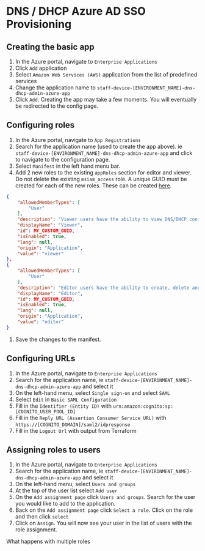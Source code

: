 # DNS / DHCP Azure AD SSO Provisioning

## Creating the basic app
1. In the Azure portal, navigate to `Enterprise Applications`
1. Click `Add` application
1. Select `Amazon Web Services (AWS)` application from the list of predefined services
1. Change the application name to `staff-device-[ENVIRONMENT_NAME]-dns-dhcp-admin-azure-app`
1. Click `Add`. Creating the app may take a few moments. You will eventually be redirected to the config page.


## Configuring roles 
1. In the Azure portal, navigate to `App Registrations`
1. Search for the application name (used to create the app above). ie `staff-device-[ENVIRONMENT_NAME]-dns-dhcp-admin-azure-app` and click to navigate to the configuration page.
1. Select `Manifest` in the left hand menu bar.
1. Add 2 new roles to the existing `appRoles` section for editor and viewer. Do not delete the existing `msiam_access` role. A unique GUID must be created for each of the new roles. These can be created [here](https://www.guidgenerator.com/online-guid-generator.aspx).
```json
{
	"allowedMemberTypes": [
		"User"
	],
	"description": "Viewer users have the ability to view DNS/DHCP configurations.",
	"displayName": "Viewer",
	"id": MY_CUSTOM_GUID,
	"isEnabled": true,
	"lang": null,
	"origin": "Application",
	"value": "viewer"
},
{
	"allowedMemberTypes": [
		"User"
	],
	"description": "Editor users have the ability to create, delete and update DNS/DHCP configurations.",
	"displayName": "Editor",
	"id": MY_CUSTOM_GUID,
	"isEnabled": true,
	"lang": null,
	"origin": "Application",
	"value": "editor"
}
```
1. Save the changes to the manifest.

## Configuring URLs
1. In the Azure portal, navigate to `Enterprise Applications`
1. Search for the application name, ie `staff-device-[ENVIRONMENT_NAME]-dns-dhcp-admin-azure-app` and select it
1. On the left-hand menu, select `Single sign-on` and select `SAML`
1. Select `Edit` in `Basic SAML Configuration`
1. Fill in the `Identifier (Entity ID)` with `urn:amazon:cognito:sp:[COGNITO_USER_POOL_ID]`
1. Fill in the `Reply URL (Assertion Consumer Service URL)` with `https://[COGNITO_DOMAIN]/saml2/idpresponse`
1. Fill in the `Logout Url` with output from Terraform


## Assigning roles to users
1. In the Azure portal, navigate to `Enterprise Applications`
1. Search for the application name, ie `staff-device-[ENVIRONMENT_NAME]-dns-dhcp-admin-azure-app` and select it
1. On the left-hand menu, select `Users and groups`
1. At the top of the user list select `Add user`
1. On the `Add assignment page` click `Users and groups`. Search for the user you would like to add to the application.
1. Back on the `Add assignment page` click `Select a role`. Click on the role and then click `select`
1. Click on `Assign`. You will now see your user in the list of users with the role assignment.

What happens with multiple roles

